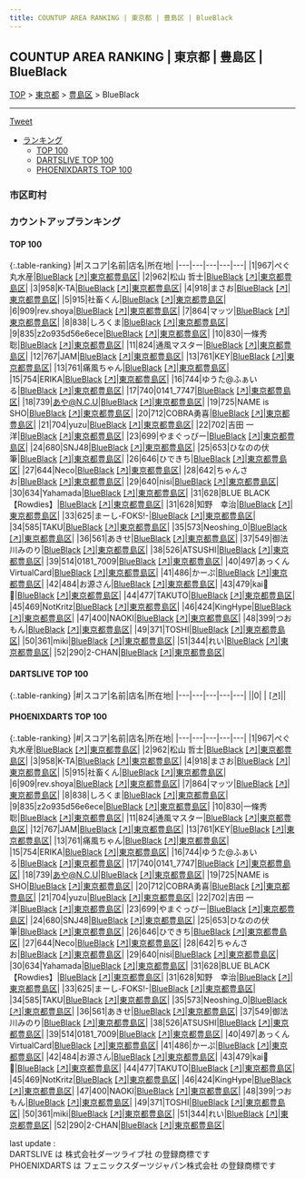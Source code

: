 ```yaml
---
title: COUNTUP AREA RANKING | 東京都 | 豊島区 | BlueBlack
---
```

## COUNTUP AREA RANKING | 東京都 | 豊島区 | BlueBlack

[TOP](/darts/rank/) > [東京都](/darts/rank/東京都/) > [豊島区](/darts/rank/東京都/豊島区/) > BlueBlack

___

<a href="https://twitter.com/share?ref_src=twsrc%5Etfw" data-text="COUNTUP AREA RANKING | 東京都豊島区BlueBlack" class="twitter-share-button" data-hashtags="DARTSLIVE,PHOENIXDARTS,darts,ダーツ" data-show-count="false">Tweet</a>

* [ランキング](#カウントアップランキング)
    * [TOP 100](#top-100)
    * [DARTSLIVE TOP 100](#dartslive-top-100)
    * [PHOENIXDARTS TOP 100](#phoenixdarts-top-100)

### 市区町村

<ul>

</ul>

### カウントアップランキング

#### TOP 100



{:.table-ranking}
|#|スコア|名前|店名|所在地|
|---|---|---|---|---|
|1|967|<span class="rank-name-pd">ぺぐ丸水産</span>|<a href="/darts/rank/shops/63708.html">BlueBlack</a> <a href="https://vs.phoenixdarts.com/jp/shop/shopDetailInfo/s_63708?s_seq=63708">[↗]</a>|<a href="/darts/rank/東京都/豊島区">東京都豊島区</a>|
|2|962|<span class="rank-name-pd"><span class="pro-icon-pd"></span>松山 哲士</span>|<a href="/darts/rank/shops/63708.html">BlueBlack</a> <a href="https://vs.phoenixdarts.com/jp/shop/shopDetailInfo/s_63708?s_seq=63708">[↗]</a>|<a href="/darts/rank/東京都/豊島区">東京都豊島区</a>|
|3|958|<span class="rank-name-pd">K-TA</span>|<a href="/darts/rank/shops/63708.html">BlueBlack</a> <a href="https://vs.phoenixdarts.com/jp/shop/shopDetailInfo/s_63708?s_seq=63708">[↗]</a>|<a href="/darts/rank/東京都/豊島区">東京都豊島区</a>|
|4|918|<span class="rank-name-pd">まさお</span>|<a href="/darts/rank/shops/63708.html">BlueBlack</a> <a href="https://vs.phoenixdarts.com/jp/shop/shopDetailInfo/s_63708?s_seq=63708">[↗]</a>|<a href="/darts/rank/東京都/豊島区">東京都豊島区</a>|
|5|915|<span class="rank-name-pd">社畜くん</span>|<a href="/darts/rank/shops/63708.html">BlueBlack</a> <a href="https://vs.phoenixdarts.com/jp/shop/shopDetailInfo/s_63708?s_seq=63708">[↗]</a>|<a href="/darts/rank/東京都/豊島区">東京都豊島区</a>|
|6|909|<span class="rank-name-pd">rev.shoya</span>|<a href="/darts/rank/shops/63708.html">BlueBlack</a> <a href="https://vs.phoenixdarts.com/jp/shop/shopDetailInfo/s_63708?s_seq=63708">[↗]</a>|<a href="/darts/rank/東京都/豊島区">東京都豊島区</a>|
|7|864|<span class="rank-name-pd">マッツ</span>|<a href="/darts/rank/shops/63708.html">BlueBlack</a> <a href="https://vs.phoenixdarts.com/jp/shop/shopDetailInfo/s_63708?s_seq=63708">[↗]</a>|<a href="/darts/rank/東京都/豊島区">東京都豊島区</a>|
|8|838|<span class="rank-name-pd">しろくま</span>|<a href="/darts/rank/shops/63708.html">BlueBlack</a> <a href="https://vs.phoenixdarts.com/jp/shop/shopDetailInfo/s_63708?s_seq=63708">[↗]</a>|<a href="/darts/rank/東京都/豊島区">東京都豊島区</a>|
|9|835|<span class="rank-name-pd">z2o935d56e6ece</span>|<a href="/darts/rank/shops/63708.html">BlueBlack</a> <a href="https://vs.phoenixdarts.com/jp/shop/shopDetailInfo/s_63708?s_seq=63708">[↗]</a>|<a href="/darts/rank/東京都/豊島区">東京都豊島区</a>|
|10|830|<span class="rank-name-pd">一條秀聡</span>|<a href="/darts/rank/shops/63708.html">BlueBlack</a> <a href="https://vs.phoenixdarts.com/jp/shop/shopDetailInfo/s_63708?s_seq=63708">[↗]</a>|<a href="/darts/rank/東京都/豊島区">東京都豊島区</a>|
|11|824|<span class="rank-name-pd">通風マスター</span>|<a href="/darts/rank/shops/63708.html">BlueBlack</a> <a href="https://vs.phoenixdarts.com/jp/shop/shopDetailInfo/s_63708?s_seq=63708">[↗]</a>|<a href="/darts/rank/東京都/豊島区">東京都豊島区</a>|
|12|767|<span class="rank-name-pd">JAM</span>|<a href="/darts/rank/shops/63708.html">BlueBlack</a> <a href="https://vs.phoenixdarts.com/jp/shop/shopDetailInfo/s_63708?s_seq=63708">[↗]</a>|<a href="/darts/rank/東京都/豊島区">東京都豊島区</a>|
|13|761|<span class="rank-name-pd">KEY</span>|<a href="/darts/rank/shops/63708.html">BlueBlack</a> <a href="https://vs.phoenixdarts.com/jp/shop/shopDetailInfo/s_63708?s_seq=63708">[↗]</a>|<a href="/darts/rank/東京都/豊島区">東京都豊島区</a>|
|13|761|<span class="rank-name-pd">痛風ちゃん</span>|<a href="/darts/rank/shops/63708.html">BlueBlack</a> <a href="https://vs.phoenixdarts.com/jp/shop/shopDetailInfo/s_63708?s_seq=63708">[↗]</a>|<a href="/darts/rank/東京都/豊島区">東京都豊島区</a>|
|15|754|<span class="rank-name-pd">ERIKA</span>|<a href="/darts/rank/shops/63708.html">BlueBlack</a> <a href="https://vs.phoenixdarts.com/jp/shop/shopDetailInfo/s_63708?s_seq=63708">[↗]</a>|<a href="/darts/rank/東京都/豊島区">東京都豊島区</a>|
|16|744|<span class="rank-name-pd">ゆうた@ふぁいる</span>|<a href="/darts/rank/shops/63708.html">BlueBlack</a> <a href="https://vs.phoenixdarts.com/jp/shop/shopDetailInfo/s_63708?s_seq=63708">[↗]</a>|<a href="/darts/rank/東京都/豊島区">東京都豊島区</a>|
|17|740|<span class="rank-name-pd">0141_7747</span>|<a href="/darts/rank/shops/63708.html">BlueBlack</a> <a href="https://vs.phoenixdarts.com/jp/shop/shopDetailInfo/s_63708?s_seq=63708">[↗]</a>|<a href="/darts/rank/東京都/豊島区">東京都豊島区</a>|
|18|739|<span class="rank-name-pd">あや@N.C.U</span>|<a href="/darts/rank/shops/63708.html">BlueBlack</a> <a href="https://vs.phoenixdarts.com/jp/shop/shopDetailInfo/s_63708?s_seq=63708">[↗]</a>|<a href="/darts/rank/東京都/豊島区">東京都豊島区</a>|
|19|725|<span class="rank-name-pd">NAME is SHO</span>|<a href="/darts/rank/shops/63708.html">BlueBlack</a> <a href="https://vs.phoenixdarts.com/jp/shop/shopDetailInfo/s_63708?s_seq=63708">[↗]</a>|<a href="/darts/rank/東京都/豊島区">東京都豊島区</a>|
|20|712|<span class="rank-name-pd">COBRA勇喜</span>|<a href="/darts/rank/shops/63708.html">BlueBlack</a> <a href="https://vs.phoenixdarts.com/jp/shop/shopDetailInfo/s_63708?s_seq=63708">[↗]</a>|<a href="/darts/rank/東京都/豊島区">東京都豊島区</a>|
|21|704|<span class="rank-name-pd">yuzu</span>|<a href="/darts/rank/shops/63708.html">BlueBlack</a> <a href="https://vs.phoenixdarts.com/jp/shop/shopDetailInfo/s_63708?s_seq=63708">[↗]</a>|<a href="/darts/rank/東京都/豊島区">東京都豊島区</a>|
|22|702|<span class="rank-name-pd"><span class="pro-icon-pd"></span>吉田 一洋</span>|<a href="/darts/rank/shops/63708.html">BlueBlack</a> <a href="https://vs.phoenixdarts.com/jp/shop/shopDetailInfo/s_63708?s_seq=63708">[↗]</a>|<a href="/darts/rank/東京都/豊島区">東京都豊島区</a>|
|23|699|<span class="rank-name-pd">やまぐっぴー</span>|<a href="/darts/rank/shops/63708.html">BlueBlack</a> <a href="https://vs.phoenixdarts.com/jp/shop/shopDetailInfo/s_63708?s_seq=63708">[↗]</a>|<a href="/darts/rank/東京都/豊島区">東京都豊島区</a>|
|24|680|<span class="rank-name-pd">SNJ48</span>|<a href="/darts/rank/shops/63708.html">BlueBlack</a> <a href="https://vs.phoenixdarts.com/jp/shop/shopDetailInfo/s_63708?s_seq=63708">[↗]</a>|<a href="/darts/rank/東京都/豊島区">東京都豊島区</a>|
|25|653|<span class="rank-name-pd">ひなのの伏筆</span>|<a href="/darts/rank/shops/63708.html">BlueBlack</a> <a href="https://vs.phoenixdarts.com/jp/shop/shopDetailInfo/s_63708?s_seq=63708">[↗]</a>|<a href="/darts/rank/東京都/豊島区">東京都豊島区</a>|
|26|646|<span class="rank-name-pd">ひできち</span>|<a href="/darts/rank/shops/63708.html">BlueBlack</a> <a href="https://vs.phoenixdarts.com/jp/shop/shopDetailInfo/s_63708?s_seq=63708">[↗]</a>|<a href="/darts/rank/東京都/豊島区">東京都豊島区</a>|
|27|644|<span class="rank-name-pd">Neco</span>|<a href="/darts/rank/shops/63708.html">BlueBlack</a> <a href="https://vs.phoenixdarts.com/jp/shop/shopDetailInfo/s_63708?s_seq=63708">[↗]</a>|<a href="/darts/rank/東京都/豊島区">東京都豊島区</a>|
|28|642|<span class="rank-name-pd">ちゃんさお</span>|<a href="/darts/rank/shops/63708.html">BlueBlack</a> <a href="https://vs.phoenixdarts.com/jp/shop/shopDetailInfo/s_63708?s_seq=63708">[↗]</a>|<a href="/darts/rank/東京都/豊島区">東京都豊島区</a>|
|29|640|<span class="rank-name-pd">nisi</span>|<a href="/darts/rank/shops/63708.html">BlueBlack</a> <a href="https://vs.phoenixdarts.com/jp/shop/shopDetailInfo/s_63708?s_seq=63708">[↗]</a>|<a href="/darts/rank/東京都/豊島区">東京都豊島区</a>|
|30|634|<span class="rank-name-pd">Yahamada</span>|<a href="/darts/rank/shops/63708.html">BlueBlack</a> <a href="https://vs.phoenixdarts.com/jp/shop/shopDetailInfo/s_63708?s_seq=63708">[↗]</a>|<a href="/darts/rank/東京都/豊島区">東京都豊島区</a>|
|31|628|<span class="rank-name-pd">BLUE BLACK【Rowdies】</span>|<a href="/darts/rank/shops/63708.html">BlueBlack</a> <a href="https://vs.phoenixdarts.com/jp/shop/shopDetailInfo/s_63708?s_seq=63708">[↗]</a>|<a href="/darts/rank/東京都/豊島区">東京都豊島区</a>|
|31|628|<span class="rank-name-pd">知野　幸治</span>|<a href="/darts/rank/shops/63708.html">BlueBlack</a> <a href="https://vs.phoenixdarts.com/jp/shop/shopDetailInfo/s_63708?s_seq=63708">[↗]</a>|<a href="/darts/rank/東京都/豊島区">東京都豊島区</a>|
|33|625|<span class="rank-name-pd">まーし-FOKS!-</span>|<a href="/darts/rank/shops/63708.html">BlueBlack</a> <a href="https://vs.phoenixdarts.com/jp/shop/shopDetailInfo/s_63708?s_seq=63708">[↗]</a>|<a href="/darts/rank/東京都/豊島区">東京都豊島区</a>|
|34|585|<span class="rank-name-pd">TAKU</span>|<a href="/darts/rank/shops/63708.html">BlueBlack</a> <a href="https://vs.phoenixdarts.com/jp/shop/shopDetailInfo/s_63708?s_seq=63708">[↗]</a>|<a href="/darts/rank/東京都/豊島区">東京都豊島区</a>|
|35|573|<span class="rank-name-pd">Neoshing_0</span>|<a href="/darts/rank/shops/63708.html">BlueBlack</a> <a href="https://vs.phoenixdarts.com/jp/shop/shopDetailInfo/s_63708?s_seq=63708">[↗]</a>|<a href="/darts/rank/東京都/豊島区">東京都豊島区</a>|
|36|561|<span class="rank-name-pd">あきせ</span>|<a href="/darts/rank/shops/63708.html">BlueBlack</a> <a href="https://vs.phoenixdarts.com/jp/shop/shopDetailInfo/s_63708?s_seq=63708">[↗]</a>|<a href="/darts/rank/東京都/豊島区">東京都豊島区</a>|
|37|549|<span class="rank-name-pd">御法川みのり</span>|<a href="/darts/rank/shops/63708.html">BlueBlack</a> <a href="https://vs.phoenixdarts.com/jp/shop/shopDetailInfo/s_63708?s_seq=63708">[↗]</a>|<a href="/darts/rank/東京都/豊島区">東京都豊島区</a>|
|38|526|<span class="rank-name-pd">ATSUSHI</span>|<a href="/darts/rank/shops/63708.html">BlueBlack</a> <a href="https://vs.phoenixdarts.com/jp/shop/shopDetailInfo/s_63708?s_seq=63708">[↗]</a>|<a href="/darts/rank/東京都/豊島区">東京都豊島区</a>|
|39|514|<span class="rank-name-pd">0181_7009</span>|<a href="/darts/rank/shops/63708.html">BlueBlack</a> <a href="https://vs.phoenixdarts.com/jp/shop/shopDetailInfo/s_63708?s_seq=63708">[↗]</a>|<a href="/darts/rank/東京都/豊島区">東京都豊島区</a>|
|40|497|<span class="rank-name-pd">あっくん　VirtualCard</span>|<a href="/darts/rank/shops/63708.html">BlueBlack</a> <a href="https://vs.phoenixdarts.com/jp/shop/shopDetailInfo/s_63708?s_seq=63708">[↗]</a>|<a href="/darts/rank/東京都/豊島区">東京都豊島区</a>|
|41|486|<span class="rank-name-pd">かーぷ</span>|<a href="/darts/rank/shops/63708.html">BlueBlack</a> <a href="https://vs.phoenixdarts.com/jp/shop/shopDetailInfo/s_63708?s_seq=63708">[↗]</a>|<a href="/darts/rank/東京都/豊島区">東京都豊島区</a>|
|42|484|<span class="rank-name-pd">お源さん</span>|<a href="/darts/rank/shops/63708.html">BlueBlack</a> <a href="https://vs.phoenixdarts.com/jp/shop/shopDetailInfo/s_63708?s_seq=63708">[↗]</a>|<a href="/darts/rank/東京都/豊島区">東京都豊島区</a>|
|43|479|<span class="rank-name-pd">kai🐣💫</span>|<a href="/darts/rank/shops/63708.html">BlueBlack</a> <a href="https://vs.phoenixdarts.com/jp/shop/shopDetailInfo/s_63708?s_seq=63708">[↗]</a>|<a href="/darts/rank/東京都/豊島区">東京都豊島区</a>|
|44|477|<span class="rank-name-pd">TAKUTO</span>|<a href="/darts/rank/shops/63708.html">BlueBlack</a> <a href="https://vs.phoenixdarts.com/jp/shop/shopDetailInfo/s_63708?s_seq=63708">[↗]</a>|<a href="/darts/rank/東京都/豊島区">東京都豊島区</a>|
|45|469|<span class="rank-name-pd">NotKritz</span>|<a href="/darts/rank/shops/63708.html">BlueBlack</a> <a href="https://vs.phoenixdarts.com/jp/shop/shopDetailInfo/s_63708?s_seq=63708">[↗]</a>|<a href="/darts/rank/東京都/豊島区">東京都豊島区</a>|
|46|424|<span class="rank-name-pd">KingHype</span>|<a href="/darts/rank/shops/63708.html">BlueBlack</a> <a href="https://vs.phoenixdarts.com/jp/shop/shopDetailInfo/s_63708?s_seq=63708">[↗]</a>|<a href="/darts/rank/東京都/豊島区">東京都豊島区</a>|
|47|400|<span class="rank-name-pd">NAOKI</span>|<a href="/darts/rank/shops/63708.html">BlueBlack</a> <a href="https://vs.phoenixdarts.com/jp/shop/shopDetailInfo/s_63708?s_seq=63708">[↗]</a>|<a href="/darts/rank/東京都/豊島区">東京都豊島区</a>|
|48|399|<span class="rank-name-pd">つおもん</span>|<a href="/darts/rank/shops/63708.html">BlueBlack</a> <a href="https://vs.phoenixdarts.com/jp/shop/shopDetailInfo/s_63708?s_seq=63708">[↗]</a>|<a href="/darts/rank/東京都/豊島区">東京都豊島区</a>|
|49|371|<span class="rank-name-pd">TOSHI</span>|<a href="/darts/rank/shops/63708.html">BlueBlack</a> <a href="https://vs.phoenixdarts.com/jp/shop/shopDetailInfo/s_63708?s_seq=63708">[↗]</a>|<a href="/darts/rank/東京都/豊島区">東京都豊島区</a>|
|50|361|<span class="rank-name-pd">miki</span>|<a href="/darts/rank/shops/63708.html">BlueBlack</a> <a href="https://vs.phoenixdarts.com/jp/shop/shopDetailInfo/s_63708?s_seq=63708">[↗]</a>|<a href="/darts/rank/東京都/豊島区">東京都豊島区</a>|
|51|344|<span class="rank-name-pd">れい</span>|<a href="/darts/rank/shops/63708.html">BlueBlack</a> <a href="https://vs.phoenixdarts.com/jp/shop/shopDetailInfo/s_63708?s_seq=63708">[↗]</a>|<a href="/darts/rank/東京都/豊島区">東京都豊島区</a>|
|52|290|<span class="rank-name-pd">2-CHAN</span>|<a href="/darts/rank/shops/63708.html">BlueBlack</a> <a href="https://vs.phoenixdarts.com/jp/shop/shopDetailInfo/s_63708?s_seq=63708">[↗]</a>|<a href="/darts/rank/東京都/豊島区">東京都豊島区</a>|


#### DARTSLIVE TOP 100



{:.table-ranking}
|#|スコア|名前|店名|所在地|
|---|---|---|---|---|
||0|<span class="rank-name-dl"> </span>|<a href="/darts/rank/shops/.html"></a> <a href="">[↗]</a>|<a href="/darts/rank//"></a>|


#### PHOENIXDARTS TOP 100



{:.table-ranking}
|#|スコア|名前|店名|所在地|
|---|---|---|---|---|
|1|967|<span class="rank-name-pd">ぺぐ丸水産</span>|<a href="/darts/rank/shops/63708.html">BlueBlack</a> <a href="https://vs.phoenixdarts.com/jp/shop/shopDetailInfo/s_63708?s_seq=63708">[↗]</a>|<a href="/darts/rank/東京都/豊島区">東京都豊島区</a>|
|2|962|<span class="rank-name-pd"><span class="pro-icon-pd"></span>松山 哲士</span>|<a href="/darts/rank/shops/63708.html">BlueBlack</a> <a href="https://vs.phoenixdarts.com/jp/shop/shopDetailInfo/s_63708?s_seq=63708">[↗]</a>|<a href="/darts/rank/東京都/豊島区">東京都豊島区</a>|
|3|958|<span class="rank-name-pd">K-TA</span>|<a href="/darts/rank/shops/63708.html">BlueBlack</a> <a href="https://vs.phoenixdarts.com/jp/shop/shopDetailInfo/s_63708?s_seq=63708">[↗]</a>|<a href="/darts/rank/東京都/豊島区">東京都豊島区</a>|
|4|918|<span class="rank-name-pd">まさお</span>|<a href="/darts/rank/shops/63708.html">BlueBlack</a> <a href="https://vs.phoenixdarts.com/jp/shop/shopDetailInfo/s_63708?s_seq=63708">[↗]</a>|<a href="/darts/rank/東京都/豊島区">東京都豊島区</a>|
|5|915|<span class="rank-name-pd">社畜くん</span>|<a href="/darts/rank/shops/63708.html">BlueBlack</a> <a href="https://vs.phoenixdarts.com/jp/shop/shopDetailInfo/s_63708?s_seq=63708">[↗]</a>|<a href="/darts/rank/東京都/豊島区">東京都豊島区</a>|
|6|909|<span class="rank-name-pd">rev.shoya</span>|<a href="/darts/rank/shops/63708.html">BlueBlack</a> <a href="https://vs.phoenixdarts.com/jp/shop/shopDetailInfo/s_63708?s_seq=63708">[↗]</a>|<a href="/darts/rank/東京都/豊島区">東京都豊島区</a>|
|7|864|<span class="rank-name-pd">マッツ</span>|<a href="/darts/rank/shops/63708.html">BlueBlack</a> <a href="https://vs.phoenixdarts.com/jp/shop/shopDetailInfo/s_63708?s_seq=63708">[↗]</a>|<a href="/darts/rank/東京都/豊島区">東京都豊島区</a>|
|8|838|<span class="rank-name-pd">しろくま</span>|<a href="/darts/rank/shops/63708.html">BlueBlack</a> <a href="https://vs.phoenixdarts.com/jp/shop/shopDetailInfo/s_63708?s_seq=63708">[↗]</a>|<a href="/darts/rank/東京都/豊島区">東京都豊島区</a>|
|9|835|<span class="rank-name-pd">z2o935d56e6ece</span>|<a href="/darts/rank/shops/63708.html">BlueBlack</a> <a href="https://vs.phoenixdarts.com/jp/shop/shopDetailInfo/s_63708?s_seq=63708">[↗]</a>|<a href="/darts/rank/東京都/豊島区">東京都豊島区</a>|
|10|830|<span class="rank-name-pd">一條秀聡</span>|<a href="/darts/rank/shops/63708.html">BlueBlack</a> <a href="https://vs.phoenixdarts.com/jp/shop/shopDetailInfo/s_63708?s_seq=63708">[↗]</a>|<a href="/darts/rank/東京都/豊島区">東京都豊島区</a>|
|11|824|<span class="rank-name-pd">通風マスター</span>|<a href="/darts/rank/shops/63708.html">BlueBlack</a> <a href="https://vs.phoenixdarts.com/jp/shop/shopDetailInfo/s_63708?s_seq=63708">[↗]</a>|<a href="/darts/rank/東京都/豊島区">東京都豊島区</a>|
|12|767|<span class="rank-name-pd">JAM</span>|<a href="/darts/rank/shops/63708.html">BlueBlack</a> <a href="https://vs.phoenixdarts.com/jp/shop/shopDetailInfo/s_63708?s_seq=63708">[↗]</a>|<a href="/darts/rank/東京都/豊島区">東京都豊島区</a>|
|13|761|<span class="rank-name-pd">KEY</span>|<a href="/darts/rank/shops/63708.html">BlueBlack</a> <a href="https://vs.phoenixdarts.com/jp/shop/shopDetailInfo/s_63708?s_seq=63708">[↗]</a>|<a href="/darts/rank/東京都/豊島区">東京都豊島区</a>|
|13|761|<span class="rank-name-pd">痛風ちゃん</span>|<a href="/darts/rank/shops/63708.html">BlueBlack</a> <a href="https://vs.phoenixdarts.com/jp/shop/shopDetailInfo/s_63708?s_seq=63708">[↗]</a>|<a href="/darts/rank/東京都/豊島区">東京都豊島区</a>|
|15|754|<span class="rank-name-pd">ERIKA</span>|<a href="/darts/rank/shops/63708.html">BlueBlack</a> <a href="https://vs.phoenixdarts.com/jp/shop/shopDetailInfo/s_63708?s_seq=63708">[↗]</a>|<a href="/darts/rank/東京都/豊島区">東京都豊島区</a>|
|16|744|<span class="rank-name-pd">ゆうた@ふぁいる</span>|<a href="/darts/rank/shops/63708.html">BlueBlack</a> <a href="https://vs.phoenixdarts.com/jp/shop/shopDetailInfo/s_63708?s_seq=63708">[↗]</a>|<a href="/darts/rank/東京都/豊島区">東京都豊島区</a>|
|17|740|<span class="rank-name-pd">0141_7747</span>|<a href="/darts/rank/shops/63708.html">BlueBlack</a> <a href="https://vs.phoenixdarts.com/jp/shop/shopDetailInfo/s_63708?s_seq=63708">[↗]</a>|<a href="/darts/rank/東京都/豊島区">東京都豊島区</a>|
|18|739|<span class="rank-name-pd">あや@N.C.U</span>|<a href="/darts/rank/shops/63708.html">BlueBlack</a> <a href="https://vs.phoenixdarts.com/jp/shop/shopDetailInfo/s_63708?s_seq=63708">[↗]</a>|<a href="/darts/rank/東京都/豊島区">東京都豊島区</a>|
|19|725|<span class="rank-name-pd">NAME is SHO</span>|<a href="/darts/rank/shops/63708.html">BlueBlack</a> <a href="https://vs.phoenixdarts.com/jp/shop/shopDetailInfo/s_63708?s_seq=63708">[↗]</a>|<a href="/darts/rank/東京都/豊島区">東京都豊島区</a>|
|20|712|<span class="rank-name-pd">COBRA勇喜</span>|<a href="/darts/rank/shops/63708.html">BlueBlack</a> <a href="https://vs.phoenixdarts.com/jp/shop/shopDetailInfo/s_63708?s_seq=63708">[↗]</a>|<a href="/darts/rank/東京都/豊島区">東京都豊島区</a>|
|21|704|<span class="rank-name-pd">yuzu</span>|<a href="/darts/rank/shops/63708.html">BlueBlack</a> <a href="https://vs.phoenixdarts.com/jp/shop/shopDetailInfo/s_63708?s_seq=63708">[↗]</a>|<a href="/darts/rank/東京都/豊島区">東京都豊島区</a>|
|22|702|<span class="rank-name-pd"><span class="pro-icon-pd"></span>吉田 一洋</span>|<a href="/darts/rank/shops/63708.html">BlueBlack</a> <a href="https://vs.phoenixdarts.com/jp/shop/shopDetailInfo/s_63708?s_seq=63708">[↗]</a>|<a href="/darts/rank/東京都/豊島区">東京都豊島区</a>|
|23|699|<span class="rank-name-pd">やまぐっぴー</span>|<a href="/darts/rank/shops/63708.html">BlueBlack</a> <a href="https://vs.phoenixdarts.com/jp/shop/shopDetailInfo/s_63708?s_seq=63708">[↗]</a>|<a href="/darts/rank/東京都/豊島区">東京都豊島区</a>|
|24|680|<span class="rank-name-pd">SNJ48</span>|<a href="/darts/rank/shops/63708.html">BlueBlack</a> <a href="https://vs.phoenixdarts.com/jp/shop/shopDetailInfo/s_63708?s_seq=63708">[↗]</a>|<a href="/darts/rank/東京都/豊島区">東京都豊島区</a>|
|25|653|<span class="rank-name-pd">ひなのの伏筆</span>|<a href="/darts/rank/shops/63708.html">BlueBlack</a> <a href="https://vs.phoenixdarts.com/jp/shop/shopDetailInfo/s_63708?s_seq=63708">[↗]</a>|<a href="/darts/rank/東京都/豊島区">東京都豊島区</a>|
|26|646|<span class="rank-name-pd">ひできち</span>|<a href="/darts/rank/shops/63708.html">BlueBlack</a> <a href="https://vs.phoenixdarts.com/jp/shop/shopDetailInfo/s_63708?s_seq=63708">[↗]</a>|<a href="/darts/rank/東京都/豊島区">東京都豊島区</a>|
|27|644|<span class="rank-name-pd">Neco</span>|<a href="/darts/rank/shops/63708.html">BlueBlack</a> <a href="https://vs.phoenixdarts.com/jp/shop/shopDetailInfo/s_63708?s_seq=63708">[↗]</a>|<a href="/darts/rank/東京都/豊島区">東京都豊島区</a>|
|28|642|<span class="rank-name-pd">ちゃんさお</span>|<a href="/darts/rank/shops/63708.html">BlueBlack</a> <a href="https://vs.phoenixdarts.com/jp/shop/shopDetailInfo/s_63708?s_seq=63708">[↗]</a>|<a href="/darts/rank/東京都/豊島区">東京都豊島区</a>|
|29|640|<span class="rank-name-pd">nisi</span>|<a href="/darts/rank/shops/63708.html">BlueBlack</a> <a href="https://vs.phoenixdarts.com/jp/shop/shopDetailInfo/s_63708?s_seq=63708">[↗]</a>|<a href="/darts/rank/東京都/豊島区">東京都豊島区</a>|
|30|634|<span class="rank-name-pd">Yahamada</span>|<a href="/darts/rank/shops/63708.html">BlueBlack</a> <a href="https://vs.phoenixdarts.com/jp/shop/shopDetailInfo/s_63708?s_seq=63708">[↗]</a>|<a href="/darts/rank/東京都/豊島区">東京都豊島区</a>|
|31|628|<span class="rank-name-pd">BLUE BLACK【Rowdies】</span>|<a href="/darts/rank/shops/63708.html">BlueBlack</a> <a href="https://vs.phoenixdarts.com/jp/shop/shopDetailInfo/s_63708?s_seq=63708">[↗]</a>|<a href="/darts/rank/東京都/豊島区">東京都豊島区</a>|
|31|628|<span class="rank-name-pd">知野　幸治</span>|<a href="/darts/rank/shops/63708.html">BlueBlack</a> <a href="https://vs.phoenixdarts.com/jp/shop/shopDetailInfo/s_63708?s_seq=63708">[↗]</a>|<a href="/darts/rank/東京都/豊島区">東京都豊島区</a>|
|33|625|<span class="rank-name-pd">まーし-FOKS!-</span>|<a href="/darts/rank/shops/63708.html">BlueBlack</a> <a href="https://vs.phoenixdarts.com/jp/shop/shopDetailInfo/s_63708?s_seq=63708">[↗]</a>|<a href="/darts/rank/東京都/豊島区">東京都豊島区</a>|
|34|585|<span class="rank-name-pd">TAKU</span>|<a href="/darts/rank/shops/63708.html">BlueBlack</a> <a href="https://vs.phoenixdarts.com/jp/shop/shopDetailInfo/s_63708?s_seq=63708">[↗]</a>|<a href="/darts/rank/東京都/豊島区">東京都豊島区</a>|
|35|573|<span class="rank-name-pd">Neoshing_0</span>|<a href="/darts/rank/shops/63708.html">BlueBlack</a> <a href="https://vs.phoenixdarts.com/jp/shop/shopDetailInfo/s_63708?s_seq=63708">[↗]</a>|<a href="/darts/rank/東京都/豊島区">東京都豊島区</a>|
|36|561|<span class="rank-name-pd">あきせ</span>|<a href="/darts/rank/shops/63708.html">BlueBlack</a> <a href="https://vs.phoenixdarts.com/jp/shop/shopDetailInfo/s_63708?s_seq=63708">[↗]</a>|<a href="/darts/rank/東京都/豊島区">東京都豊島区</a>|
|37|549|<span class="rank-name-pd">御法川みのり</span>|<a href="/darts/rank/shops/63708.html">BlueBlack</a> <a href="https://vs.phoenixdarts.com/jp/shop/shopDetailInfo/s_63708?s_seq=63708">[↗]</a>|<a href="/darts/rank/東京都/豊島区">東京都豊島区</a>|
|38|526|<span class="rank-name-pd">ATSUSHI</span>|<a href="/darts/rank/shops/63708.html">BlueBlack</a> <a href="https://vs.phoenixdarts.com/jp/shop/shopDetailInfo/s_63708?s_seq=63708">[↗]</a>|<a href="/darts/rank/東京都/豊島区">東京都豊島区</a>|
|39|514|<span class="rank-name-pd">0181_7009</span>|<a href="/darts/rank/shops/63708.html">BlueBlack</a> <a href="https://vs.phoenixdarts.com/jp/shop/shopDetailInfo/s_63708?s_seq=63708">[↗]</a>|<a href="/darts/rank/東京都/豊島区">東京都豊島区</a>|
|40|497|<span class="rank-name-pd">あっくん　VirtualCard</span>|<a href="/darts/rank/shops/63708.html">BlueBlack</a> <a href="https://vs.phoenixdarts.com/jp/shop/shopDetailInfo/s_63708?s_seq=63708">[↗]</a>|<a href="/darts/rank/東京都/豊島区">東京都豊島区</a>|
|41|486|<span class="rank-name-pd">かーぷ</span>|<a href="/darts/rank/shops/63708.html">BlueBlack</a> <a href="https://vs.phoenixdarts.com/jp/shop/shopDetailInfo/s_63708?s_seq=63708">[↗]</a>|<a href="/darts/rank/東京都/豊島区">東京都豊島区</a>|
|42|484|<span class="rank-name-pd">お源さん</span>|<a href="/darts/rank/shops/63708.html">BlueBlack</a> <a href="https://vs.phoenixdarts.com/jp/shop/shopDetailInfo/s_63708?s_seq=63708">[↗]</a>|<a href="/darts/rank/東京都/豊島区">東京都豊島区</a>|
|43|479|<span class="rank-name-pd">kai🐣💫</span>|<a href="/darts/rank/shops/63708.html">BlueBlack</a> <a href="https://vs.phoenixdarts.com/jp/shop/shopDetailInfo/s_63708?s_seq=63708">[↗]</a>|<a href="/darts/rank/東京都/豊島区">東京都豊島区</a>|
|44|477|<span class="rank-name-pd">TAKUTO</span>|<a href="/darts/rank/shops/63708.html">BlueBlack</a> <a href="https://vs.phoenixdarts.com/jp/shop/shopDetailInfo/s_63708?s_seq=63708">[↗]</a>|<a href="/darts/rank/東京都/豊島区">東京都豊島区</a>|
|45|469|<span class="rank-name-pd">NotKritz</span>|<a href="/darts/rank/shops/63708.html">BlueBlack</a> <a href="https://vs.phoenixdarts.com/jp/shop/shopDetailInfo/s_63708?s_seq=63708">[↗]</a>|<a href="/darts/rank/東京都/豊島区">東京都豊島区</a>|
|46|424|<span class="rank-name-pd">KingHype</span>|<a href="/darts/rank/shops/63708.html">BlueBlack</a> <a href="https://vs.phoenixdarts.com/jp/shop/shopDetailInfo/s_63708?s_seq=63708">[↗]</a>|<a href="/darts/rank/東京都/豊島区">東京都豊島区</a>|
|47|400|<span class="rank-name-pd">NAOKI</span>|<a href="/darts/rank/shops/63708.html">BlueBlack</a> <a href="https://vs.phoenixdarts.com/jp/shop/shopDetailInfo/s_63708?s_seq=63708">[↗]</a>|<a href="/darts/rank/東京都/豊島区">東京都豊島区</a>|
|48|399|<span class="rank-name-pd">つおもん</span>|<a href="/darts/rank/shops/63708.html">BlueBlack</a> <a href="https://vs.phoenixdarts.com/jp/shop/shopDetailInfo/s_63708?s_seq=63708">[↗]</a>|<a href="/darts/rank/東京都/豊島区">東京都豊島区</a>|
|49|371|<span class="rank-name-pd">TOSHI</span>|<a href="/darts/rank/shops/63708.html">BlueBlack</a> <a href="https://vs.phoenixdarts.com/jp/shop/shopDetailInfo/s_63708?s_seq=63708">[↗]</a>|<a href="/darts/rank/東京都/豊島区">東京都豊島区</a>|
|50|361|<span class="rank-name-pd">miki</span>|<a href="/darts/rank/shops/63708.html">BlueBlack</a> <a href="https://vs.phoenixdarts.com/jp/shop/shopDetailInfo/s_63708?s_seq=63708">[↗]</a>|<a href="/darts/rank/東京都/豊島区">東京都豊島区</a>|
|51|344|<span class="rank-name-pd">れい</span>|<a href="/darts/rank/shops/63708.html">BlueBlack</a> <a href="https://vs.phoenixdarts.com/jp/shop/shopDetailInfo/s_63708?s_seq=63708">[↗]</a>|<a href="/darts/rank/東京都/豊島区">東京都豊島区</a>|
|52|290|<span class="rank-name-pd">2-CHAN</span>|<a href="/darts/rank/shops/63708.html">BlueBlack</a> <a href="https://vs.phoenixdarts.com/jp/shop/shopDetailInfo/s_63708?s_seq=63708">[↗]</a>|<a href="/darts/rank/東京都/豊島区">東京都豊島区</a>|


<div class="footer border-top border-gray-light mt-5 pt-3 text-right text-gray">
    last update : <span style="font-weight: italic" id="foot_last_modified"></span><br />
    DARTSLIVE は 株式会社ダーツライブ社 の登録商標です<br />
    PHOENIXDARTS は フェニックスダーツジャパン株式会社 の登録商標です<br />
</div>

<script src="https://cdnjs.cloudflare.com/ajax/libs/jquery.tablesorter/2.31.3/js/jquery.tablesorter.min.js" integrity="sha512-qzgd5cYSZcosqpzpn7zF2ZId8f/8CHmFKZ8j7mU4OUXTNRd5g+ZHBPsgKEwoqxCtdQvExE5LprwwPAgoicguNg==" crossorigin="anonymous" referrerpolicy="no-referrer"></script>
<link rel="stylesheet" href="https://cdnjs.cloudflare.com/ajax/libs/jquery.tablesorter/2.31.3/css/theme.default.min.css" integrity="sha512-wghhOJkjQX0Lh3NSWvNKeZ0ZpNn+SPVXX1Qyc9OCaogADktxrBiBdKGDoqVUOyhStvMBmJQ8ZdMHiR3wuEq8+w==" crossorigin="anonymous" referrerpolicy="no-referrer" />
<script>
$(function() {
    $(".table-ranking").tablesorter({sortList:[[0, 0]]});
    $("#foot_last_modified").text(formatDate(new Date(document.lastModified), 'yyyy-MM-dd HH:mm:ss'));
});
</script>

<script async src="https://platform.twitter.com/widgets.js" charset="utf-8"></script>